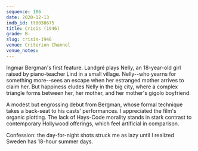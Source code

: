 ```yaml
---
sequence: 106
date: 2020-12-13
imdb_id: tt0038675
title: Crisis (1946)
grade: B-
slug: crisis-1946
venue: Criterion Channel
venue_notes:
---
```


Ingmar Bergman's first feature. Landgré plays Nelly, an 18-year-old girl raised by piano-teacher Lind in a small village. Nelly--who yearns for something more--sees an escape when her estranged mother arrives to claim her. But happiness eludes Nelly in the big city, where a complex triangle forms between her, her mother, and her mother's gigolo boyfriend.

<!-- end -->

A modest but engrossing debut from Bergman, whose formal technique takes a back-seat to his casts' performances. I appreciated the film's organic plotting. The lack of Hays-Code morality stands in stark contrast to contemporary Hollywood offerings, which feel artificial in comparison.

Confession: the day-for-night shots struck me as lazy until I realized Sweden has 18-hour summer days.
